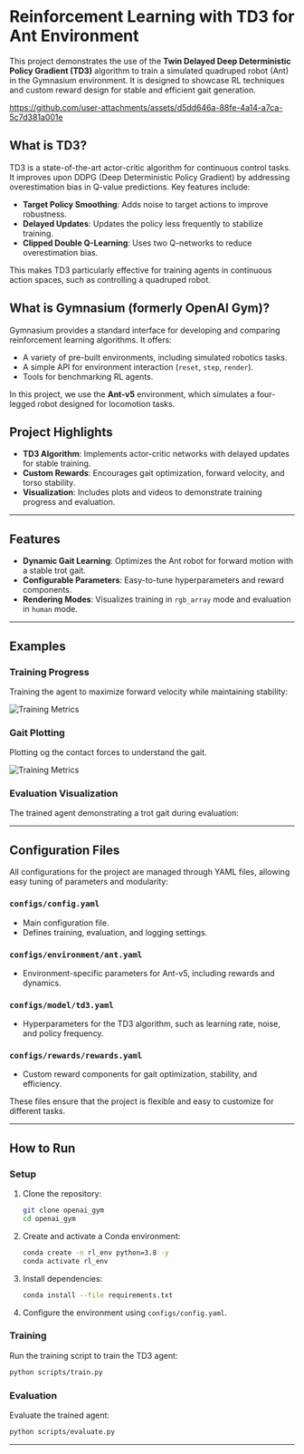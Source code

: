 # Reinforcement Learning with TD3 for Ant Environment

This project demonstrates the use of the **Twin Delayed Deep Deterministic Policy Gradient (TD3)** algorithm to train a simulated quadruped robot (Ant) in the Gymnasium environment. It is designed to showcase RL techniques and custom reward design for stable and efficient gait generation.


https://github.com/user-attachments/assets/d5dd646a-88fe-4a14-a7ca-5c7d381a001e



## What is TD3?
TD3 is a state-of-the-art actor-critic algorithm for continuous control tasks. It improves upon DDPG (Deep Deterministic Policy Gradient) by addressing overestimation bias in Q-value predictions. Key features include:
- **Target Policy Smoothing**: Adds noise to target actions to improve robustness.
- **Delayed Updates**: Updates the policy less frequently to stabilize training.
- **Clipped Double Q-Learning**: Uses two Q-networks to reduce overestimation bias.

This makes TD3 particularly effective for training agents in continuous action spaces, such as controlling a quadruped robot.

## What is Gymnasium (formerly OpenAI Gym)?
Gymnasium provides a standard interface for developing and comparing reinforcement learning algorithms. It offers:
- A variety of pre-built environments, including simulated robotics tasks.
- A simple API for environment interaction (`reset`, `step`, `render`).
- Tools for benchmarking RL agents.

In this project, we use the **Ant-v5** environment, which simulates a four-legged robot designed for locomotion tasks.

## Project Highlights
- **TD3 Algorithm**: Implements actor-critic networks with delayed updates for stable training.
- **Custom Rewards**: Encourages gait optimization, forward velocity, and torso stability.
- **Visualization**: Includes plots and videos to demonstrate training progress and evaluation.

---

## Features
- **Dynamic Gait Learning**: Optimizes the Ant robot for forward motion with a stable trot gait.
- **Configurable Parameters**: Easy-to-tune hyperparameters and reward components.
- **Rendering Modes**: Visualizes training in `rgb_array` mode and evaluation in `human` mode.

---

## Examples

### **Training Progress**
Training the agent to maximize forward velocity while maintaining stability:

![Training Metrics](./outputs/metrics.png)


### **Gait Plotting**

Plotting og the contact forces to understand the gait. 

![Training Metrics](./outputs/contact_forces.png)

### **Evaluation Visualization**
The trained agent demonstrating a trot gait during evaluation:


---

## Configuration Files
All configurations for the project are managed through YAML files, allowing easy tuning of parameters and modularity:

### **`configs/config.yaml`**
- Main configuration file.
- Defines training, evaluation, and logging settings.

### **`configs/environment/ant.yaml`**
- Environment-specific parameters for Ant-v5, including rewards and dynamics.

### **`configs/model/td3.yaml`**
- Hyperparameters for the TD3 algorithm, such as learning rate, noise, and policy frequency.

### **`configs/rewards/rewards.yaml`**
- Custom reward components for gait optimization, stability, and efficiency.

These files ensure that the project is flexible and easy to customize for different tasks.

---

## How to Run

### Setup

1. Clone the repository:
   ```bash
   git clone openai_gym
   cd openai_gym
   ```

2. Create and activate a Conda environment:
   ```bash
   conda create -n rl_env python=3.8 -y
   conda activate rl_env
   ```

3. Install dependencies:
   ```bash
   conda install --file requirements.txt
   ```

4. Configure the environment using `configs/config.yaml`.

### Training
Run the training script to train the TD3 agent:
```bash
python scripts/train.py
```

### Evaluation
Evaluate the trained agent:
```bash
python scripts/evaluate.py
```

---


